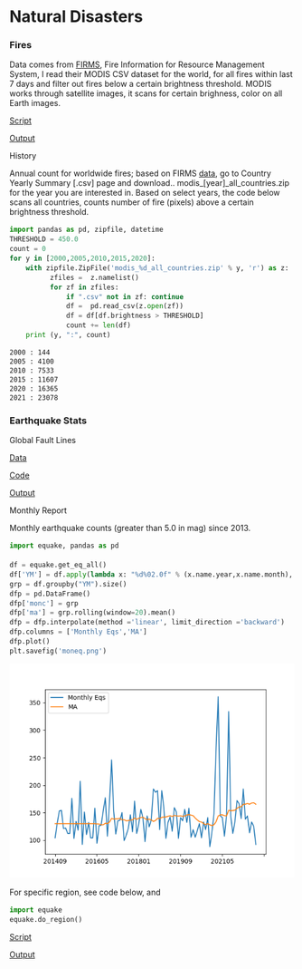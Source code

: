 # Natural Disasters

<a name='fires'/>

### Fires

Data comes from [FIRMS](https://firms.modaps.eosdis.nasa.gov/active_fire/),
Fire Information for Resource Management System,  I read their MODIS
CSV dataset for the world, for all fires within last 7 days and filter
out fires below a certain brightness threshold. MODIS works through
satellite images, it scans for certain brighness, color on all Earth
images.

[Script](fires.py)

[Output](fires-out.html)

History

Annual count for worldwide fires; based on FIRMS [data](https://firms.modaps.eosdis.nasa.gov/country/),
go to Country Yearly Summary [.csv] page and download.. modis_[year]_all_countries.zip 
for the year you are interested in. Based on select years, the code below scans
all countries, counts number of fire (pixels) above a certain brightness threshold.

```python
import pandas as pd, zipfile, datetime
THRESHOLD = 450.0
count = 0
for y in [2000,2005,2010,2015,2020]:
    with zipfile.ZipFile('modis_%d_all_countries.zip' % y, 'r') as z:
          zfiles =  z.namelist()
          for zf in zfiles:
              if ".csv" not in zf: continue
              df =  pd.read_csv(z.open(zf))
              df = df[df.brightness > THRESHOLD]
              count += len(df)          
    print (y, ":", count)
```

```
2000 : 144
2005 : 4100
2010 : 7533
2015 : 11607
2020 : 16365
2021 : 23078
```

<a name='equakes'/>

### Earthquake Stats

Global Fault Lines

[Data](https://github.com/GEMScienceTools/gem-global-active-faults)

[Code](eqfaults.py)

[Output](https://drive.google.com/uc?export=view&id=1ON81DXx_ZBxdfd2ak6MjbkkL6aXmKIAc)

Monthly Report

Monthly earthquake counts (greater than 5.0 in mag) since 2013.

```python
import equake, pandas as pd

df = equake.get_eq_all()
df['YM'] = df.apply(lambda x: "%d%02.0f" % (x.name.year,x.name.month), axis=1)
grp = df.groupby("YM").size()
dfp = pd.DataFrame()
dfp['monc'] = grp
dfp['ma'] = grp.rolling(window=20).mean()
dfp = dfp.interpolate(method ='linear', limit_direction ='backward')
dfp.columns = ['Monthly Eqs','MA']
dfp.plot()
plt.savefig('moneq.png')
```

![](moneq.png)

For specific region, see code below, and

```python
import equake
equake.do_region()
```

[Script](equake.py)

[Output](equake-out.html)


